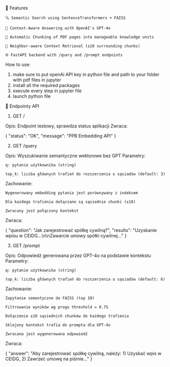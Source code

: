 🚀 Features

    🔍 Semantic Search using SentenceTransformers + FAISS

    🧾 Context-Aware Answering with OpenAI's GPT-4o

    📄 Automatic Chunking of PDF pages into manageable knowledge units

    🧠 Neighbor-aware Context Retrieval (±10 surrounding chunks)

    🌐 FastAPI backend with /query and /prompt endpoints

How to use: 
  1. make sure to put openAi API key in python file and path to your folder with pdf files in jupyter
  2. install all the required packages
  3. execute every step in jupyter file
  4. launch python file 

📡 Endpointy API
1. GET /

Opis: Endpoint testowy, sprawdza status aplikacji
Zwraca:

{
  "status": "OK",
  "message": "PPB Embedding API"
}

2. GET /query

Opis: Wyszukiwanie semantyczne wektorowe bez GPT
Parametry:

    q: pytanie użytkownika (string)

    top_k: liczba głównych trafień do rozszerzenia o sąsiadów (default: 3)

Zachowanie:

    Wygenerowany embedding pytania jest porównywany z indeksem

    Dla każdego trafienia dołączane są sąsiednie chunki (±10)

    Zwracany jest połączony kontekst

Zwraca:

{
  "question": "Jak zarejestrować spółkę cywilną?",
  "results": "Uzyskanie wpisu w CEIDG...\n\nZawarcie umowy spółki cywilnej..."
}

3. GET /prompt

Opis: Odpowiedź generowana przez GPT-4o na podstawie kontekstu
Parametry:

    q: pytanie użytkownika (string)

    top_k: liczba głównych trafień do rozszerzenia o sąsiadów (default: 6)

Zachowanie:

    Zapytanie semantyczne do FAISS (top 10)

    Filtrowanie wyników wg progu threshold = 0.75

    Dołączenie ±10 sąsiednich chunków do każdego trafienia

    Sklejony kontekst trafia do prompta dla GPT-4o

    Zwracana jest wygenerowana odpowiedź

Zwraca:

{
  "answer": "Aby zarejestrować spółkę cywilną, należy: 1) Uzyskać wpis w CEIDG, 2) Zawrzeć umowę na piśmie..."
}
